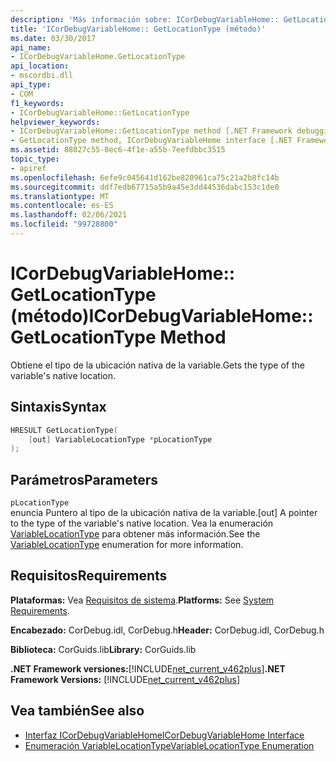 ```yaml
---
description: 'Más información sobre: ICorDebugVariableHome:: GetLocationType (método)'
title: 'ICorDebugVariableHome:: GetLocationType (método)'
ms.date: 03/30/2017
api_name:
- ICorDebugVariableHome.GetLocationType
api_location:
- mscordbi.dll
api_type:
- COM
f1_keywords:
- ICorDebugVariableHome::GetLocationType
helpviewer_keywords:
- ICorDebugVariableHome::GetLocationType method [.NET Framework debugging]
- GetLocationType method, ICorDebugVariableHome interface [.NET Framework debugging]
ms.assetid: 88027c55-8ec6-4f1e-a55b-7eefdbbc3515
topic_type:
- apiref
ms.openlocfilehash: 6efe9c045641d162be820961ca75c21a2b8fc14b
ms.sourcegitcommit: ddf7edb67715a5b9a45e3dd44536dabc153c1de0
ms.translationtype: MT
ms.contentlocale: es-ES
ms.lasthandoff: 02/06/2021
ms.locfileid: "99728800"
---
```

# <a name="icordebugvariablehomegetlocationtype-method"></a><span data-ttu-id="841b0-103">ICorDebugVariableHome:: GetLocationType (método)</span><span class="sxs-lookup"><span data-stu-id="841b0-103">ICorDebugVariableHome::GetLocationType Method</span></span>

<span data-ttu-id="841b0-104">Obtiene el tipo de la ubicación nativa de la variable.</span><span class="sxs-lookup"><span data-stu-id="841b0-104">Gets the type of the variable's native location.</span></span>  
  
## <a name="syntax"></a><span data-ttu-id="841b0-105">Sintaxis</span><span class="sxs-lookup"><span data-stu-id="841b0-105">Syntax</span></span>  
  
```cpp  
HRESULT GetLocationType(  
    [out] VariableLocationType *pLocationType  
);  
```  
  
## <a name="parameters"></a><span data-ttu-id="841b0-106">Parámetros</span><span class="sxs-lookup"><span data-stu-id="841b0-106">Parameters</span></span>  

 `pLocationType`  
 <span data-ttu-id="841b0-107">enuncia Puntero al tipo de la ubicación nativa de la variable.</span><span class="sxs-lookup"><span data-stu-id="841b0-107">[out] A pointer to the type of the variable's native location.</span></span>  <span data-ttu-id="841b0-108">Vea la enumeración [VariableLocationType](variablelocationtype-enumeration.md) para obtener más información.</span><span class="sxs-lookup"><span data-stu-id="841b0-108">See the [VariableLocationType](variablelocationtype-enumeration.md) enumeration for more information.</span></span>  
  
## <a name="requirements"></a><span data-ttu-id="841b0-109">Requisitos</span><span class="sxs-lookup"><span data-stu-id="841b0-109">Requirements</span></span>  

 <span data-ttu-id="841b0-110">**Plataformas:** Vea [Requisitos de sistema](../../get-started/system-requirements.md).</span><span class="sxs-lookup"><span data-stu-id="841b0-110">**Platforms:** See [System Requirements](../../get-started/system-requirements.md).</span></span>  
  
 <span data-ttu-id="841b0-111">**Encabezado:** CorDebug.idl, CorDebug.h</span><span class="sxs-lookup"><span data-stu-id="841b0-111">**Header:** CorDebug.idl, CorDebug.h</span></span>  
  
 <span data-ttu-id="841b0-112">**Biblioteca:** CorGuids.lib</span><span class="sxs-lookup"><span data-stu-id="841b0-112">**Library:** CorGuids.lib</span></span>  
  
 <span data-ttu-id="841b0-113">**.NET Framework versiones:**[!INCLUDE[net_current_v462plus](../../../../includes/net-current-v462plus-md.md)]</span><span class="sxs-lookup"><span data-stu-id="841b0-113">**.NET Framework Versions:** [!INCLUDE[net_current_v462plus](../../../../includes/net-current-v462plus-md.md)]</span></span>  
  
## <a name="see-also"></a><span data-ttu-id="841b0-114">Vea también</span><span class="sxs-lookup"><span data-stu-id="841b0-114">See also</span></span>

- [<span data-ttu-id="841b0-115">Interfaz ICorDebugVariableHome</span><span class="sxs-lookup"><span data-stu-id="841b0-115">ICorDebugVariableHome Interface</span></span>](icordebugvariablehome-interface.md)
- [<span data-ttu-id="841b0-116">Enumeración VariableLocationType</span><span class="sxs-lookup"><span data-stu-id="841b0-116">VariableLocationType Enumeration</span></span>](variablelocationtype-enumeration.md)
